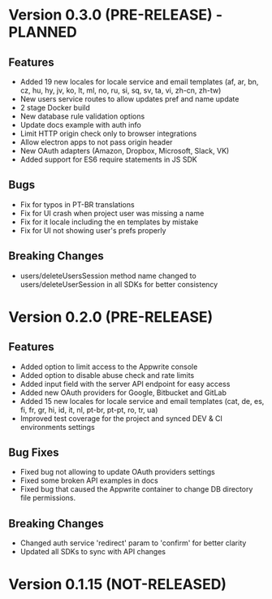 # Version 0.3.0 (PRE-RELEASE) - PLANNED

## Features

* Added 19 new locales for locale service and email templates (af, ar, bn, cz, hu, hy, jv, ko, lt, ml, no, ru, si, sq, sv, ta, vi, zh-cn, zh-tw)
* New users service routes to allow updates pref and name update
* 2 stage Docker build
* New database rule validation options
* Update docs example with auth info
* Limit HTTP origin check only to browser integrations
* Allow electron apps to not pass origin header
* New OAuth adapters (Amazon, Dropbox, Microsoft, Slack, VK)
* Added support for ES6 require statements in JS SDK

## Bugs
* Fix for typos in PT-BR translations
* Fix for UI crash when project user was missing a name
* Fix for it locale including the en templates by mistake
* Fix for UI not showing user's prefs properly

## Breaking Changes

* users/deleteUsersSession method name changed to users/deleteUserSession in all SDKs for better consistency

# Version 0.2.0 (PRE-RELEASE)

## Features

* Added option to limit access to the Appwrite console
* Added option to disable abuse check and rate limits
* Added input field with the server API endpoint for easy access
* Added new OAuth providers for Google, Bitbucket and GitLab
* Added 15 new locales for locale service and email templates (cat, de, es, fi, fr, gr, hi, id, it, nl, pt-br, pt-pt, ro, tr, ua)
* Improved test coverage for the project and synced DEV & CI environments settings

## Bug Fixes

* Fixed bug not allowing to update OAuth providers settings
* Fixed some broken API examples in docs
* Fixed bug that caused the Appwrite container to change DB directory file permissions.

## Breaking Changes

* Changed auth service 'redirect' param to 'confirm' for better clarity
* Updated all SDKs to sync with API changes

# Version 0.1.15 (NOT-RELEASED)
